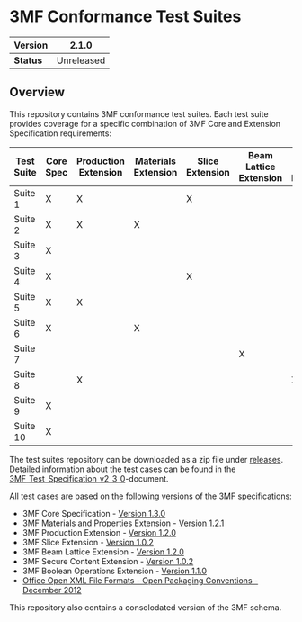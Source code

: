 # 3MF Conformance Test Suites
| **Version** | 2.1.0 |
| --- | --- |
| **Status** | Unreleased |

## Overview

This repository contains 3MF conformance test suites. Each test suite provides coverage for a specific combination of 3MF Core and Extension Specification requirements:

| **Test Suite** | **Core Spec** | **Production Extension** | **Materials Extension** | **Slice Extension** |**Beam Lattice Extension** |**Secure Content Extension** |**Boolean Operations** |
| --- | --- | --- | --- | --- | --- | --- | --- |
| Suite 1  | X | X |   | X |   |   |   |
| Suite 2  | X | X | X |   |   |   |   |
| Suite 3  | X |   |   |   |   |   |   |
| Suite 4  | X |   |   | X |   |   |   |
| Suite 5  | X | X |   |   |   |   |   |
| Suite 6  | X |   | X |   |   |   |   |
| Suite 7  |  |    |   |   | X |   |   |
| Suite 8  |  |  X |   |   |   | X |   |
| Suite 9  | X |   |   |   |   |   |   |
| Suite 10 | X |   |   |   |   |   | X |

The test suites repository can be downloaded as a zip file under [releases](../../releases).
Detailed information about the test cases can be found in the [3MF_Test_Specification_v2_3_0](test_specification/3MF_Test_Specification_v2_3_0.pdf)-document.

All test cases are based on the following versions of the 3MF specifications:
* 3MF Core Specification - [Version 1.3.0](https://github.com/3MFConsortium/spec_core/blob/1.3.0/3MF%20Core%20Specification.md)
* 3MF Materials and Properties Extension - [Version 1.2.1](https://github.com/3MFConsortium/spec_materials/blob/1.2.1/3MF%20Materials%20Extension.md)
* 3MF Production Extension - [Version 1.2.0](https://github.com/3MFConsortium/spec_production/blob/1.2.0/3MF%20Production%20Extension.md)
* 3MF Slice Extension - [Version 1.0.2](https://github.com/3MFConsortium/spec_slice/blob/1.0.2/3MF%20Slice%20Extension.md) 
* 3MF Beam Lattice Extension - [Version 1.2.0](https://github.com/3MFConsortium/spec_beamlattice/blob/1.2.0/3MF%20Beam%20Lattice%20Extension.md) 
* 3MF Secure Content Extension - [Version 1.0.2](https://github.com/3MFConsortium/spec_securecontent/blob/1.0.2/3MF%20Secure%20Content.md) 
* 3MF Boolean Operations Extension - [Version 1.1.0](https://github.com/3MFConsortium/spec_booleans/blob/main/3MF%20Boolean%20operations.md)
* [Office Open XML File Formats - Open Packaging Conventions - December 2012](https://www.ecma-international.org/news/TC45_current_work/Office%20Open%20XML%20Part%202%20-%20Open%20Packaging%20Conventions.pdf)

This repository also contains a consolodated version of the 3MF schema.

